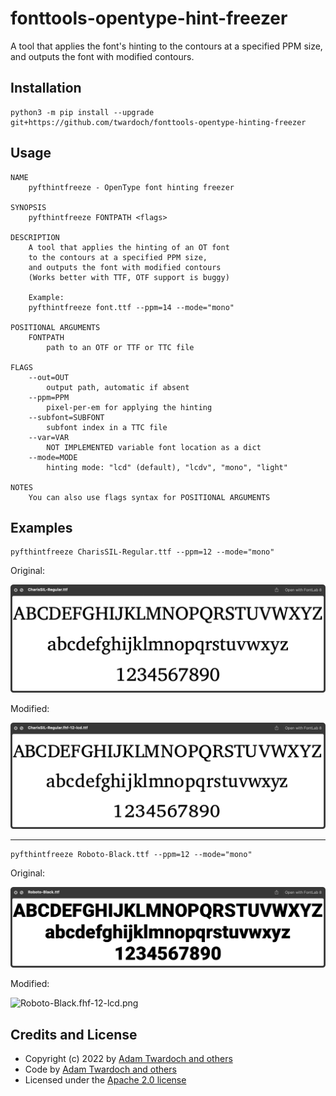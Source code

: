 # fonttools-opentype-hint-freezer

A tool that applies the font's hinting to the contours at a specified PPM size, and outputs the font with modified contours.

## Installation

```
python3 -m pip install --upgrade git+https://github.com/twardoch/fonttools-opentype-hinting-freezer
```

## Usage

```
NAME
    pyfthintfreeze - OpenType font hinting freezer

SYNOPSIS
    pyfthintfreeze FONTPATH <flags>

DESCRIPTION
    A tool that applies the hinting of an OT font
    to the contours at a specified PPM size,
    and outputs the font with modified contours
    (Works better with TTF, OTF support is buggy)

    Example:
    pyfthintfreeze font.ttf --ppm=14 --mode="mono"

POSITIONAL ARGUMENTS
    FONTPATH
        path to an OTF or TTF or TTC file

FLAGS
    --out=OUT
        output path, automatic if absent
    --ppm=PPM
        pixel-per-em for applying the hinting
    --subfont=SUBFONT
        subfont index in a TTC file
    --var=VAR
        NOT IMPLEMENTED variable font location as a dict
    --mode=MODE
        hinting mode: "lcd" (default), "lcdv", "mono", "light"

NOTES
    You can also use flags syntax for POSITIONAL ARGUMENTS
```

## Examples

```
pyfthintfreeze CharisSIL-Regular.ttf --ppm=12 --mode="mono"
```

Original: 

![CharisSIL-Regular](./assets/CharisSIL-Regular.png)

Modified: 

![CharisSIL-Regular.fhf-12-lcd.png](./assets/CharisSIL-Regular.fhf-12-lcd.png)

---

```
pyfthintfreeze Roboto-Black.ttf --ppm=12 --mode="mono"
```

Original: 

![Roboto-Black](./assets/Roboto-Black.png)

Modified: 

![Roboto-Black.fhf-12-lcd.png](./assets/Roboto-Black.fhf-12-lcd.png)

## Credits and License

- Copyright (c) 2022 by [Adam Twardoch and others](./AUTHORS.txt)
- Code by [Adam Twardoch and others](./CONTRIBUTORS.txt)
- Licensed under the [Apache 2.0 license](./LICENSE)
